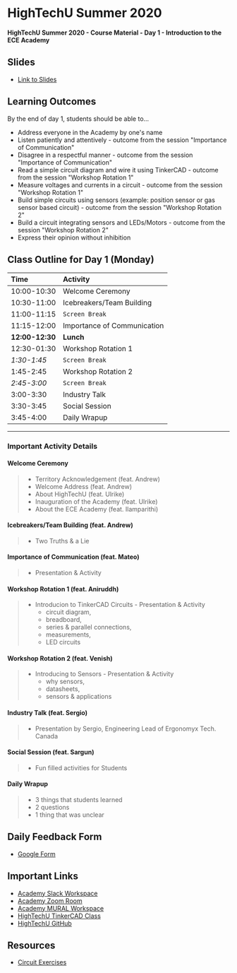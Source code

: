 # HighTechU Summer 2020

**HighTechU Summer 2020 - Course Material - Day 1 - Introduction to the ECE Academy**

## Slides

* [Link to Slides](Link)

## Learning Outcomes
By the end of day 1, students should be able to...
* Address everyone in the Academy by one's name 
* Listen patiently and attentively - outcome from the session "Importance of Communication" 
* Disagree in a respectful manner - outcome from the session "Importance of Communication"
* Read a simple circuit diagram and wire it using TinkerCAD - outcome from the session "Workshop Rotation 1"
* Measure voltages and currents in a circuit -  outcome from the session "Workshop Rotation 1"
* Build simple circuits using sensors (example: position sensor or gas sensor based circuit) - outcome from the session "Workshop Rotation 2"
* Build a circuit integrating sensors and LEDs/Motors - outcome from the session "Workshop Rotation 2"
* Express their opinion without inhibition

## Class Outline for Day 1 (Monday)

|Time|Activity|
|:---|:---|
|10:00-10:30| Welcome Ceremony| 
|10:30-11:00|Icebreakers/Team Building|
|11:00-11:15|`Screen Break`|
|11:15-12:00|Importance of Communication| 
|**12:00-12:30**|**Lunch**|
|12:30-01:30|Workshop Rotation 1| 
|*1:30-1:45*|`Screen Break`|
|1:45-2:45|Workshop Rotation 2| 
|*2:45-3:00*|`Screen Break`|
|3:00-3:30|Industry Talk| 
|3:30-3:45|Social Session| 
|3:45-4:00|Daily Wrapup| 

---

### Important Activity Details

#### Welcome Ceremony
> * Territory Acknowledgement (feat. Andrew)
> * Welcome Address (feat. Andrew)
> * About HighTechU (feat. Ulrike)
> * Inauguration of the Academy (feat. Ulrike)
> * About the ECE Academy (feat. Ilamparithi)

#### Icebreakers/Team Building (feat. Andrew)
> * Two Truths & a Lie

#### Importance of Communication (feat. Mateo)
> * Presentation & Activity

#### Workshop Rotation 1 (feat. Aniruddh)
> * Introducion to TinkerCAD Circuits - Presentation & Activity 
>    * circuit diagram, 
>    * breadboard, 
>    * series & parallel connections, 
>    * measurements, 
>    * LED circuits

#### Workshop Rotation 2 (feat. Venish)
> * Introducing to Sensors - Presentation & Activity
>    * why sensors, 
>    * datasheets, 
>    * sensors & applications

#### Industry Talk (feat. Sergio)
> * Presentation by Sergio, Engineering Lead of Ergonomyx Tech. Canada

#### Social Session (feat. Sargun)
> * Fun filled activities for Students 

#### Daily Wrapup
> * 3 things that students learned
> * 2 questions
> * 1 thing that was unclear 

## Daily Feedback Form

* [Google Form](https://forms.gle/6QYUvJgdpayUTzVF9)

## Important Links

* [Academy Slack Workspace](https://hightechuacademy.slack.com/)
* [Academy Zoom Room](https://uvic.zoom.us/j/96555007331?pwd=L0luTWY5ckprWTY4SDR5NHJrNk5XZz09)
* [Academy MURAL Workspace](https://app.mural.co/t/hightechu8022)
* [HighTechU TinkerCAD Class](https://www.tinkercad.com/joinclass/LMX28FG7ZT7Q)
* [HighTechU GitHub](https://github.com/hightechu/hightechu-summer2020) 

## Resources

* [Circuit Exercises](https://github.com/hightechu/hightechu-summer2020/day1/resources/circuit-exercises-day-1)
